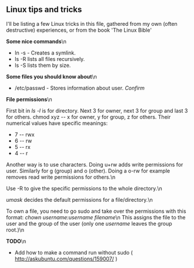 Linux tips and tricks
------------------------------

I'll be listing a few Linux tricks in this file, gathered from my own (often destructive) experiences,
or from the book 'The Linux Bible'

**Some nice commands**\n

- ln -s <file> <linkname> - Creates a symlink.
- ls -R lists all files recursively.
- ls -S lists them by size.

**Some files you should know about**\n

- /etc/passwd - Stores information about user. *Confirm*

**File permissions**\n

First bit in *ls -l* is for directory. Next 3 for owner, next 3 for group and last 3 for others.
chmod xyz -- x for owner, y for group, z for others.
Their numerical values have specific meanings: 
- 7 -- rwx
- 6 -- rw
- 5 -- rx
- 4 -- r

Another way is to use characters. Doing u+rw adds write permissions for user. Similarly for g (group) and o (other).
Doing a o-rw for example removes read write permissions for others.\n

Use -R to give the specific permissions to the whole directory.\n

*umask* decides the default permissions for a file/directory.\n

To own a file, you need to go sudo and take over the permissions with this format: *chown username:username filename*\n
This assigns the file to the user and the group of the user (only one *username* leaves the group root.)\n


**TODO**\n

- Add how to make a command run without sudo ( http://askubuntu.com/questions/159007/ )
